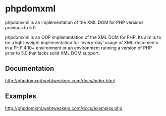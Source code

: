 # phpdomxml

phpdomxml is an implementation of the XML DOM for PHP versions previous to 5.0

phpdomxml is an OOP implementation of the XML DOM for PHP. Its aim is to be a light-weight implementation for 'every-day' usage of XML-documents in a PHP 4.10+ environment or an environment running a version of PHP prior to 5.0 that lacks solid XML DOM support.


## Documentation

http://phpdomxml.webtweakers.com/docs/index.html


## Examples

http://phpdomxml.webtweakers.com/docs/examples.php
